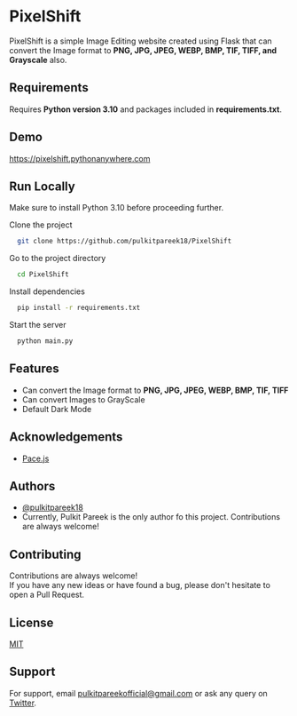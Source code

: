 # PixelShift

PixelShift is a simple Image Editing website created using Flask that can convert the Image format to **PNG, JPG, JPEG, WEBP, BMP, TIF, TIFF, and Grayscale** also.

## Requirements

Requires **Python version 3.10** and packages included in **requirements.txt**.

## Demo

https://pixelshift.pythonanywhere.com

## Run Locally

Make sure to install Python 3.10 before proceeding further.

Clone the project

```bash
  git clone https://github.com/pulkitpareek18/PixelShift
```

Go to the project directory

```bash
  cd PixelShift
```

Install dependencies

```bash
  pip install -r requirements.txt
```

Start the server

```bash
  python main.py
```

## Features

- Can convert the Image format to **PNG, JPG, JPEG, WEBP, BMP, TIF, TIFF** 
- Can convert Images to GrayScale
- Default Dark Mode


## Acknowledgements

 - [Pace.js](https://codebyzach.github.io/pace/e.com/project/elangosundar/awesome-README-templates)
 


## Authors

- [@pulkitpareek18](https://www.github.com/pulkitpareek18)
- Currently, Pulkit Pareek is the only author fo this project. Contributions are always welcome!


## Contributing

Contributions are always welcome!  
If you have any new ideas or have found a bug, please don't hesitate to open a Pull Request.


## License

[MIT](https://github.com/pulkitpareek18/PixelShift/blob/main/LICENSE)


## Support

For support, email pulkitpareekofficial@gmail.com or ask any query on [Twitter](https://twitter.com/@pulkitpareekOFL).

